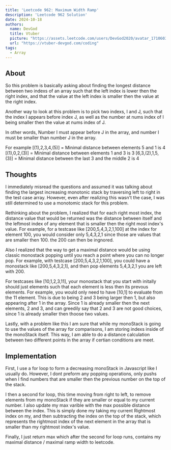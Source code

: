 ```yaml
---
title: 'Leetcode 962: Maximum Width Ramp'
description: 'Leetcode 962 Solution'
date: 2024-10-18
authors:
  name: DevGod
  title: Vtuber
  picture: "https://assets.leetcode.com/users/DevGod2020/avatar_1710603076.png"
  url: "https://vtuber-devgod.com/coding"
tags:
  - Array
---
```


## About
So this problem is basically asking about finding the longest distance between two indexs of an array such that the left index is lower then the right index, and that the value at the left index is smaller then the value at the right index. 

Another way to look at this problem is to pick two indexs, I and J, such that the index I appears before index J, as well as the number at nums index of I being smaller then the value at nums index of J.

In other words, Number I must appear before J in the array, and number I must be smaller than number J in the array.

For example
[(1),2,3,4,(5)] = Minimal distance between elements 5 and 1 is 4
[(1),0,2,(3)] = Minimal distance between elements 1 and 3 is 3
[6,3,(2),1,5,(3)] = Minimal distance between the last 3 and the middle 2 is 4

## Thoughts
I immediately misread the questions and assumed it was talking about finding the largest increasing monotonic stack by traversing left to right in the test case array. However, even after realizing this wasn't the case, I was still determined to use a monotomic stack for this problem.

Rethinking about the problem, I realized that for each right most index, the distance value that would be returned was the distance between itself and the leftmost index of any element that is smaller then the right most index's value. For example, for a testcase like [200,5,4,3,2,1,100] at the index for element 100, you would consider only 5,4,3,2,1 since those are values that are smaller then 100. the 200 can then be ingnored.

Also I realized that the way to get a maximal distance would be using classic monostack popping until you reach a point where you can no longer pop. For example, with testcase [200,5,4,3,2,1,100], you could have a monostack like [200,5,4,3,2,1], and then pop elements 5,4,3,2,1 you are left with 200.

For testcases like [10,1,2,3,11], your monostack that you start with initally should just elements such that each element is less then its prevous elements. For example, you would only need to have [10,1] to evaluate from the 11 element. This is due to being 2 and 3 being larger then 1, but also appearing after 1 in the array. Since 1 is already smaller then the next elements, 2 and 3, and can greedily say that 2 and 3 are not good choices, since 1 is already smaller then thoose two values.

Lastly, with a problem like this I am sure that while my monoStack is going to use the values of the array for comparisons, I am storing indexs inside of the monoStack itself. This way, I am able to do a distance calculation between two different points in the array if certian conditions are meet.

## Implementation
First, I use a for loop to form a decreasing monoStack in Javascript like I usually do. However, I dont preform any popping operations, only pushs when I find numbers that are smaller then the previous number on the top of the stack.

I then a second for loop, this time moving from right to left, to remove elements from my monoStack if they are smaller or equal to my current number. I also update my max varible with the max possible distance between the index. This is simply done my taking my current Rightmost index on my, and then subtracting the index on the top of the stack, which represents the rightmost index of the next element in the array that is smaller than my rightmost index's value.

Finally, I just return max which after the second for loop runs, contains my maximal distance / maximal ramp width to leetcode.

